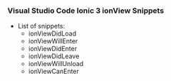 ### Visual Studio Code Ionic 3 ionView Snippets

* List of snippets:
    * ionViewDidLoad
    * ionViewWillEnter
    * ionViewDidEnter
    * ionViewDidLeave
    * ionViewWillUnload
    * ionViewCanEnter